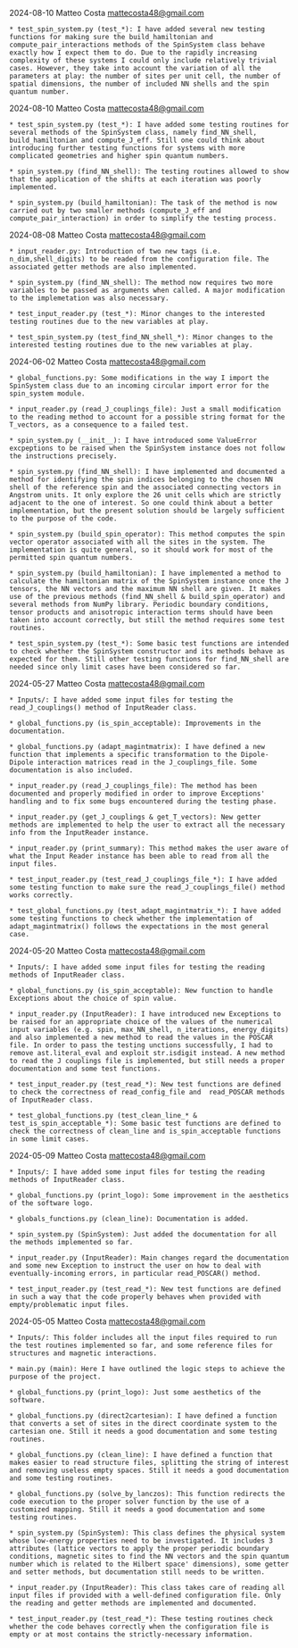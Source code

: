2024-08-10 Matteo Costa <mattecosta48@gmail.com>

    * test_spin_system.py (test_*): I have added several new testing functions for making sure the build_hamiltonian and compute_pair_interactions methods of the SpinSystem class behave exactly how I expect them to do. Due to the rapidly increasing complexity of these systems I could only include relatively trivial cases. However, they take into account the variation of all the parameters at play: the number of sites per unit cell, the number of spatial dimensions, the number of included NN shells and the spin quantum number.

2024-08-10 Matteo Costa <mattecosta48@gmail.com>

    * test_spin_system.py (test_*): I have added some testing routines for several methods of the SpinSystem class, namely find_NN_shell, build_hamiltonian and compute_J_eff. Still one could think about introducing further testing functions for systems with more complicated geometries and higher spin quantum numbers.

    * spin_system.py (find_NN_shell): The testing routines allowed to show that the application of the shifts at each iteration was poorly implemented.

    * spin_system.py (build_hamiltonian): The task of the method is now carried out by two smaller methods (compute_J_eff and compute_pair_interaction) in order to simplify the testing process. 

2024-08-08 Matteo Costa <mattecosta48@gmail.com>

    * input_reader.py: Introduction of two new tags (i.e. n_dim,shell_digits) to be readed from the configuration file. The associated getter methods are also implemented.

    * spin_system.py (find_NN_shell): The method now requires two more variables to be passed as arguments when called. A major modification to the implemetation was also necessary.

    * test_input_reader.py (test_*): Minor changes to the interested testing routines due to the new variables at play.

    * test_spin_system.py (test_find_NN_shell_*): Minor changes to the interested testing routines due to the new variables at play.


2024-06-02 Matteo Costa <mattecosta48@gmail.com>

    * global_functions.py: Some modifications in the way I import the SpinSystem class due to an incoming circular import error for the spin_system module.

    * input_reader.py (read_J_couplings_file): Just a small modification to the reading method to account for a possible string format for the T_vectors, as a consequence to a failed test.

    * spin_system.py (__init__): I have introduced some ValueError excpeptions to be raised when the SpinSystem instance does not follow the instructions precisely.

    * spin_system.py (find_NN_shell): I have implemented and documented a method for identifying the spin indices belonging to the chosen NN shell of the reference spin and the associated connecting vectors in Angstrom units. It only explore the 26 unit cells which are strictly adjacent to the one of interest. So one could think about a better implementation, but the present solution should be largely sufficient to the purpose of the code.

    * spin_system.py (build_spin_operator): This method computes the spin vector operator associated with all the sites in the system. The implementation is quite general, so it should work for most of the permitted spin quantum numbers.

    * spin_system.py (build_hamiltonian): I have implemented a method to calculate the hamiltonian matrix of the SpinSystem instance once the J tensors, the NN vectors and the maximum NN shell are given. It makes use of the previous methods (find_NN_shell & build_spin_operator) and several methods from NumPy library. Periodic boundary conditions, tensor products and anisotropic interaction terms should have been taken into account correctly, but still the method requires some test routines. 

    * test_spin_system.py (test_*): Some basic test functions are intended to check whether the SpinSystem constructor and its methods behave as expected for them. Still other testing functions for find_NN_shell are needed since only limit cases have been considered so far.

2024-05-27 Matteo Costa <mattecosta48@gmail.com>

    * Inputs/: I have added some input files for testing the read_J_couplings() method of InputReader class.

    * global_functions.py (is_spin_acceptable): Improvements in the documentation.

    * global_functions.py (adapt_magintmatrix): I have defined a new function that implements a specific transformation to the Dipole-Dipole interaction matrices read in the J_couplings_file. Some documentation is also included.

    * input_reader.py (read_J_couplings_file): The method has been documented and properly modified in order to improve Exceptions' handling and to fix some bugs encountered during the testing phase.

    * input_reader.py (get_J_couplings & get_T_vectors): New getter methods are implemented to help the user to extract all the necessary info from the InputReader instance.

    * input_reader.py (print_summary): This method makes the user aware of what the Input Reader instance has been able to read from all the input files.

    * test_input_reader.py (test_read_J_couplings_file_*): I have added some testing function to make sure the read_J_couplings_file() method works correctly.

    * test_global_functions.py (test_adapt_magintmatrix_*): I have added some testing functions to check whether the implementation of adapt_magintmatrix() follows the expectations in the most general case.

2024-05-20 Matteo Costa <mattecosta48@gmail.com>

    * Inputs/: I have added some input files for testing the reading methods of InputReader class.

    * global_functions.py (is_spin_acceptable): New function to handle Exceptions about the choice of spin value.

    * input_reader.py (InputReader): I have introduced new Exceptions to be raised for an appropriate choice of the values of the numerical input variables (e.g. spin, max_NN_shell, n_iterations, energy_digits) and also implemented a new method to read the values in the POSCAR file. In order to pass the testing unctions successfully, I had to remove ast.literal_eval and exploit str.isdigit instead. A new method to read the J couplings file is implemented, but still needs a proper documentation and some test functions.

    * test_input_reader.py (test_read_*): New test functions are defined to check the correctness of read_config_file and  read_POSCAR methods of InputReader class.

    * test_global_functions.py (test_clean_line_* & test_is_spin_acceptable_*): Some basic test functions are defined to check the correctness of clean_line and is_spin_acceptable functions in some limit cases. 

2024-05-09 Matteo Costa <mattecosta48@gmail.com> 

    * Inputs/: I have added some input files for testing the reading methods of InputReader class.

    * global_functions.py (print_logo): Some improvement in the aesthetics of the software logo.

    * globals_functions.py (clean_line): Documentation is added.

    * spin_system.py (SpinSystem): Just added the documentation for all the methods implemented so far.

    * input_reader.py (InputReader): Main changes regard the documentation and some new Exception to instruct the user on how to deal with eventually-incoming errors, in particular read_POSCAR() method.

    * test_input_reader.py (test_read_*): New test functions are defined in such a way that the code properly behaves when provided with empty/problematic input files.

2024-05-05 Matteo Costa <mattecosta48@gmail.com> 

	* Inputs/: This folder includes all the input files required to run the test routines implemented so far, and some reference files for structures and magnetic interactions. 

	* main.py (main): Here I have outlined the logic steps to achieve the purpose of the project. 

	* global_functions.py (print_logo): Just some aesthetics of the software.

    * global_functions.py (direct2cartesian): I have defined a function that converts a set of sites in the direct coordinate system to the cartesian one. Still it needs a good documentation and some testing routines.

    * global_functions.py (clean_line): I have defined a function that makes easier to read structure files, splitting the string of interest and removing useless empty spaces. Still it needs a good documentation and some testing routines.

    * global_functions.py (solve_by_lanczos): This function redirects the code execution to the proper solver function by the use of a customized mapping. Still it needs a good documentation and some testing routines.

    * spin_system.py (SpinSystem): This class defines the physical system whose low-energy properties need to be investigated. It includes 3 attributes (lattice vectors to apply the proper periodic boundary conditions, magnetic sites to find the NN vectors and the spin quantum number which is related to the Hilbert space' dimensions), some getter and setter methods, but documentation still needs to be written.

    * input_reader.py (InputReader): This class takes care of reading all input files if provided with a well-defined configuration file. Only the reading and getter methods are implemented and documented.

    * test_input_reader.py (test_read_*): These testing routines check whether the code behaves correctly when the configuration file is empty or at most contains the strictly-necessary information.